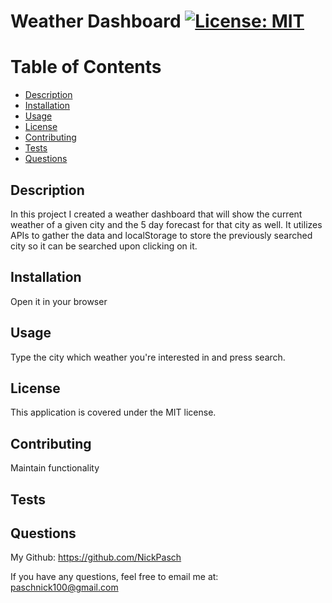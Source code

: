 
# Weather Dashboard  [![License: MIT](https://img.shields.io/badge/License-MIT-yellow.svg)](https://opensource.org/licenses/MIT)

# Table of Contents

- [Description](#description)
- [Installation](#installation)
- [Usage](#usage)
- [License](#license)
- [Contributing](#contributing)
- [Tests](#tests)
- [Questions](#questions)

## Description
        
In this project I created a weather dashboard that will show the current weather of a given city and the 5 day forecast for that city as well. It utilizes APIs to gather the data and localStorage to store the previously searched city so it can be searched upon clicking on it. 

## Installation 

Open it in your browser 

## Usage

Type the city which weather you're interested in and press search. 

## License

This application is covered under the MIT license.

## Contributing

Maintain functionality 

## Tests



## Questions



My Github: https://github.com/NickPasch

If you have any questions, feel free to email me at: paschnick100@gmail.com
    